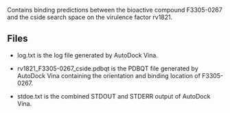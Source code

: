 Contains binding predictions between the bioactive compound F3305-0267 and the cside search space on the virulence factor rv1821.

## Files

- log.txt is the log file generated by AutoDock Vina.

- rv1821_F3305-0267_cside.pdbqt is the PDBQT file generated by AutoDock Vina containing the orientation and binding location of F3305-0267.

- stdoe.txt is the combined STDOUT and STDERR output of AutoDock Vina.

